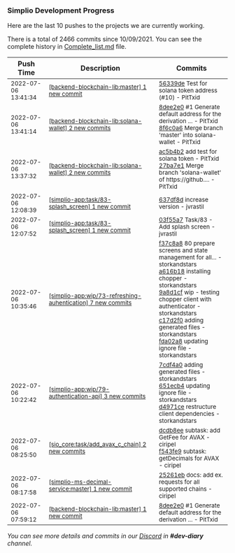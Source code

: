 
### Simplio Development Progress

Here are the last 10 pushes to the projects we are currently working.

There is a total of 2466 commits since 10/09/2021. You can see the complete history in
 [Complete_list.md](Complete_list.md) file.

| Push Time | Description | Commits |
| --- | --- | --- |
| <sub>2022-07-06 13:41:34</sub> | <sub>[[backend-blockchain-lib:master] 1 new commit](https://github.com/SimplioOfficial/backend-blockchain-lib/commit/56339de43a6e734013f4ec552e6fd31f70497e92)</sub> | <sub>[56339de](https://github.com/SimplioOfficial/backend-blockchain-lib/commit/56339de43a6e734013f4ec552e6fd31f70497e92) Test for solana token address (#10) - PitTxid</sub> |
| <sub>2022-07-06 13:41:14</sub> | <sub>[[backend-blockchain-lib:solana\-wallet] 2 new commits](https://github.com/SimplioOfficial/backend-blockchain-lib/compare/27ba7e11f991...8f6c0a638fce)</sub> | <sub>[8dee2e0](https://github.com/SimplioOfficial/backend-blockchain-lib/commit/8dee2e0ce861b0d758a1a8597aa52b7fe705a3ca) #1 Generate default address for the derivation ... - PitTxid<br>[8f6c0a6](https://github.com/SimplioOfficial/backend-blockchain-lib/commit/8f6c0a638fced03f73ef9e16317d8fe902fb75d6) Merge branch 'master' into solana-wallet - PitTxid</sub> |
| <sub>2022-07-06 13:37:32</sub> | <sub>[[backend-blockchain-lib:solana\-wallet] 2 new commits](https://github.com/SimplioOfficial/backend-blockchain-lib/compare/137853ea9480...27ba7e11f991)</sub> | <sub>[ac5b4b2](https://github.com/SimplioOfficial/backend-blockchain-lib/commit/ac5b4b25a75ed062f0ce067353c76713afbf24ed) add test for solana token - PitTxid<br>[27ba7e1](https://github.com/SimplioOfficial/backend-blockchain-lib/commit/27ba7e11f991f360be85aee0c5715e8adb8795ac) Merge branch 'solana-wallet' of https://github.... - PitTxid</sub> |
| <sub>2022-07-06 12:08:39</sub> | <sub>[[simplio-app:task/83\-splash\_screen] 1 new commit](https://github.com/SimplioOfficial/simplio-app/commit/637df8dba4f17b2840b07fe553a26b6c139c7a16)</sub> | <sub>[637df8d](https://github.com/SimplioOfficial/simplio-app/commit/637df8dba4f17b2840b07fe553a26b6c139c7a16) increase version - jvrastil</sub> |
| <sub>2022-07-06 12:07:52</sub> | <sub>[[simplio-app:task/83\-splash\_screen] 1 new commit](https://github.com/SimplioOfficial/simplio-app/commit/03f55a7bd8622dea0ca1a877ee6b28481429097a)</sub> | <sub>[03f55a7](https://github.com/SimplioOfficial/simplio-app/commit/03f55a7bd8622dea0ca1a877ee6b28481429097a) Task/83 - Add splash screen - jvrastil</sub> |
| <sub>2022-07-06 10:35:46</sub> | <sub>[[simplio-app:wip/73\-refreshing\-auhentication] 7 new commits](https://github.com/SimplioOfficial/simplio-app/compare/f37c8a8c61c9^...a567c248c1d0)</sub> | <sub>[f37c8a8](https://github.com/SimplioOfficial/simplio-app/commit/f37c8a8c61c908bc5240a8614bdda39ed732fb1a) 80 prepare screens and state management for all... - storkandstars<br>[a616b18](https://github.com/SimplioOfficial/simplio-app/commit/a616b1844fa2f63077e3a925fca4eb8d213b02d0) installing chopper - storkandstars<br>[9a8d1cf](https://github.com/SimplioOfficial/simplio-app/commit/9a8d1cf6a67b4f80a11185060cac6adcb4f19b1f) wip - testing chopper client with authenticator - storkandstars<br>[c17d2f0](https://github.com/SimplioOfficial/simplio-app/commit/c17d2f09adea1d0df9a3cc156ab64ce8785e71c6) adding generated files - storkandstars<br>[fda02a8](https://github.com/SimplioOfficial/simplio-app/commit/fda02a83a05b862167411c9d78a377381df9ff0f) updating ignore file - storkandstars</sub> |
| <sub>2022-07-06 10:22:42</sub> | <sub>[[simplio-app:wip/79\-authentication\-api] 3 new commits](https://github.com/SimplioOfficial/simplio-app/compare/a6bd4bbaacaa...d4971ce78ec9)</sub> | <sub>[7cdf4a0](https://github.com/SimplioOfficial/simplio-app/commit/7cdf4a057bfd1b38363c4426cf5323d359277e2e) adding generated files - storkandstars<br>[651ecb4](https://github.com/SimplioOfficial/simplio-app/commit/651ecb4d56628b9eaa84042c810654502d2853f1) updating ignore file - storkandstars<br>[d4971ce](https://github.com/SimplioOfficial/simplio-app/commit/d4971ce78ec93a20717810a25db1f46bff799979) restructure client dependencies - storkandstars</sub> |
| <sub>2022-07-06 08:25:50</sub> | <sub>[[sio_core:task/add\_avax\_c\_chain] 2 new commits](https://github.com/SimplioOfficial/sio_core/compare/bd1b563d3856...f543fe9141d2)</sub> | <sub>[dcdb8ee](https://github.com/SimplioOfficial/sio_core/commit/dcdb8eec4932c38138038c66b5f66fe33019d78b) subtask: add GetFee for AVAX - ciripel<br>[f543fe9](https://github.com/SimplioOfficial/sio_core/commit/f543fe9141d248168367994a7cc97dc3c54e3c22) subtask: getDecimals for AVAX - ciripel</sub> |
| <sub>2022-07-06 08:17:58</sub> | <sub>[[simplio-ms-decimal-service:master] 1 new commit](https://github.com/SimplioOfficial/simplio-ms-decimal-service/commit/25261eb574ee7b7a0e372e34dd4c1aab32343a33)</sub> | <sub>[25261eb](https://github.com/SimplioOfficial/simplio-ms-decimal-service/commit/25261eb574ee7b7a0e372e34dd4c1aab32343a33) docs: add ex. requests for all supported chains - ciripel</sub> |
| <sub>2022-07-06 07:59:12</sub> | <sub>[[backend-blockchain-lib:master] 1 new commit](https://github.com/SimplioOfficial/backend-blockchain-lib/commit/8dee2e0ce861b0d758a1a8597aa52b7fe705a3ca)</sub> | <sub>[8dee2e0](https://github.com/SimplioOfficial/backend-blockchain-lib/commit/8dee2e0ce861b0d758a1a8597aa52b7fe705a3ca) #1 Generate default address for the derivation ... - PitTxid</sub> |

_You can see more details and commits in our [Discord](https://discord.gg/aKhjuwZmdP) in **#dev-diary** channel._
